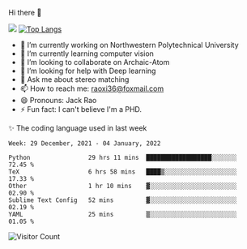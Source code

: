 Hi there 👋

![](https://github-readme-stats.vercel.app/api?username=Raohaocheng)
[![Top Langs](https://github-readme-stats.vercel.app/api/top-langs/?username=Raohaocheng&layout=compact)](https://github.com/anuraghazra/github-readme-stats)

- 🔭 I’m currently working on Northwestern Polytechnical University
- 🌱 I’m currently learning computer vision
- 👯 I’m looking to collaborate on Archaic-Atom
- 🤔 I’m looking for help with Deep learning
- 💬 Ask me about stereo matching
- 📫 How to reach me: raoxi36@foxmail.com
- 😄 Pronouns: Jack Rao
- ⚡ Fun fact: I can't believe I'm a PHD.

✨ The coding language used in last week
<!--START_SECTION:waka-->
```text
Week: 29 December, 2021 - 04 January, 2022

Python                29 hrs 11 mins  ██████████████████░░░░░░░   72.45 % 
TeX                   6 hrs 58 mins   ████▒░░░░░░░░░░░░░░░░░░░░   17.33 % 
Other                 1 hr 10 mins    ▓░░░░░░░░░░░░░░░░░░░░░░░░   02.90 % 
Sublime Text Config   52 mins         ▓░░░░░░░░░░░░░░░░░░░░░░░░   02.19 % 
YAML                  25 mins         ▒░░░░░░░░░░░░░░░░░░░░░░░░   01.05 % 
```
<!--END_SECTION:waka-->

![Visitor Count](https://profile-counter.glitch.me/Raohaocheng/count.svg)
